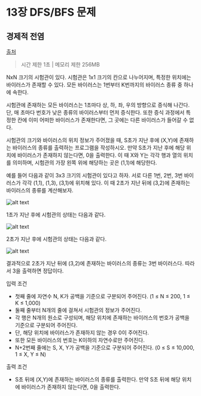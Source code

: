 # 13장 DFS/BFS 문제

## 경제적 전염


[출처](https://www.acmicpc.net/problem/18405)

 > 시간 제한 1초 | 메모리 제한 256MB 
 
 
NxN 크기의 시험관이 있다. 시험관은 1x1 크기의 칸으로 나누어지며, 특정한 위치에는 바이러스가 존재할 수 있다. 모든 바이러스는 1번부터 K번까지의 바이러스 종류 중 하나에 속한다.

시험관에 존재하는 모든 바이러스는 1초마다 상, 하, 좌, 우의 방향으로 증식해 나간다. 단, 매 초마다 번호가 낮은 종류의 바이러스부터 먼저 증식한다. 또한 증식 과정에서 특정한 칸에 이미 어떠한 바이러스가 존재한다면, 그 곳에는 다른 바이러스가 들어갈 수 없다.

시험관의 크기와 바이러스의 위치 정보가 주어졌을 때, S초가 지난 후에 (X,Y)에 존재하는 바이러스의 종류를 출력하는 프로그램을 작성하시오. 만약 S초가 지난 후에 해당 위치에 바이러스가 존재하지 않는다면, 0을 출력한다. 이 때 X와 Y는 각각 행과 열의 위치를 의미하며, 시험관의 가장 왼쪽 위에 해당하는 곳은 (1,1)에 해당한다.

예를 들어 다음과 같이 3x3 크기의 시험관이 있다고 하자. 서로 다른 1번, 2번, 3번 바이러스가 각각 (1,1), (1,3), (3,1)에 위치해 있다. 이 때 2초가 지난 뒤에 (3,2)에 존재하는 바이러스의 종류를 계산해보자.

![alt text](https://upload.acmicpc.net/02958527-debb-46e3-a56d-79b87ad46d03/-/preview/)


1초가 지난 후에 시험관의 상태는 다음과 같다.

![alt text](https://upload.acmicpc.net/9ab631e7-1f1d-42fe-b8b8-95ded9bce52d/-/preview/)


2초가 지난 후에 시험관의 상태는 다음과 같다.

![alt text](https://upload.acmicpc.net/35ea13c6-9ee3-40e1-8b21-c37beaf46c59/-/preview/)


결과적으로 2초가 지난 뒤에 (3,2)에 존재하는 바이러스의 종류는 3번 바이러스다. 따라서 3을 출력하면 정답이다.


입력 조건 
 - 첫째 줄에 자연수 N, K가 공백을 기준으로 구분되어 주어진다. (1 ≤ N ≤ 200, 1 ≤ K ≤ 1,000) 
 - 둘째 줄부터 N개의 줄에 걸쳐서 시험관의 정보가 주어진다. 
 - 각 행은 N개의 원소로 구성되며, 해당 위치에 존재하는 바이러스의 번호가 공백을 기준으로 구분되어 주어진다. 
 - 단, 해당 위치에 바이러스가 존재하지 않는 경우 0이 주어진다. 
 - 또한 모든 바이러스의 번호는 K이하의 자연수로만 주어진다. 
 - N+2번째 줄에는 S, X, Y가 공백을 기준으로 구분되어 주어진다. (0 ≤ S ≤ 10,000, 1 ≤ X, Y ≤ N)
 
 출력 조건
 - S초 뒤에 (X,Y)에 존재하는 바이러스의 종류를 출력한다. 만약 S초 뒤에 해당 위치에 바이러스가 존재하지 않는다면, 0을 출력한다.

